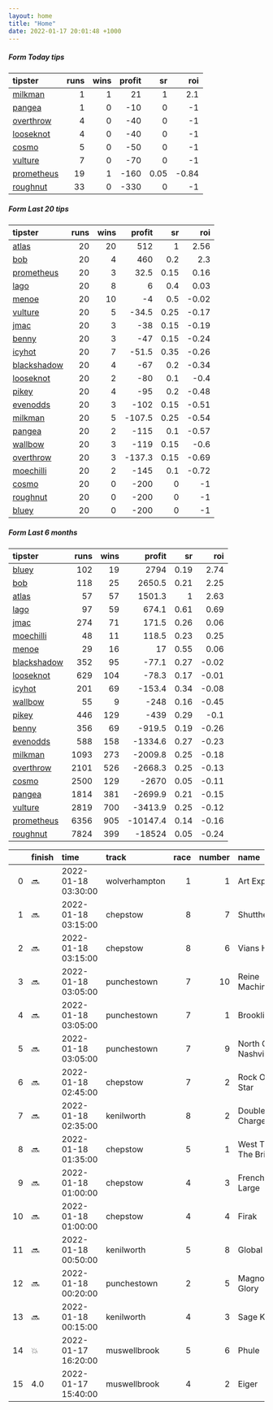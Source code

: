 ```yaml
---   
layout: home  
title: "Home"   
date: 2022-01-17 20:01:48 +1000  
---   
```



##### Form Today tips   

| tipster                                                       |   runs |   wins |   profit |   sr |   roi |
|:--------------------------------------------------------------|-------:|-------:|---------:|-----:|------:|
| [milkman](https://mrwayneo.github.io/tips/milkman.html)       |      1 |      1 |       21 | 1    |  2.1  |
| [pangea](https://mrwayneo.github.io/tips/pangea.html)         |      1 |      0 |      -10 | 0    | -1    |
| [overthrow](https://mrwayneo.github.io/tips/overthrow.html)   |      4 |      0 |      -40 | 0    | -1    |
| [looseknot](https://mrwayneo.github.io/tips/looseknot.html)   |      4 |      0 |      -40 | 0    | -1    |
| [cosmo](https://mrwayneo.github.io/tips/cosmo.html)           |      5 |      0 |      -50 | 0    | -1    |
| [vulture](https://mrwayneo.github.io/tips/vulture.html)       |      7 |      0 |      -70 | 0    | -1    |
| [prometheus](https://mrwayneo.github.io/tips/prometheus.html) |     19 |      1 |     -160 | 0.05 | -0.84 |
| [roughnut](https://mrwayneo.github.io/tips/roughnut.html)     |     33 |      0 |     -330 | 0    | -1    |

##### Form Last 20 tips   

| tipster                                                         |   runs |   wins |   profit |   sr |   roi |
|:----------------------------------------------------------------|-------:|-------:|---------:|-----:|------:|
| [atlas](https://mrwayneo.github.io/tips/atlas.html)             |     20 |     20 |    512   | 1    |  2.56 |
| [bob](https://mrwayneo.github.io/tips/bob.html)                 |     20 |      4 |    460   | 0.2  |  2.3  |
| [prometheus](https://mrwayneo.github.io/tips/prometheus.html)   |     20 |      3 |     32.5 | 0.15 |  0.16 |
| [lago](https://mrwayneo.github.io/tips/lago.html)               |     20 |      8 |      6   | 0.4  |  0.03 |
| [menoe](https://mrwayneo.github.io/tips/menoe.html)             |     20 |     10 |     -4   | 0.5  | -0.02 |
| [vulture](https://mrwayneo.github.io/tips/vulture.html)         |     20 |      5 |    -34.5 | 0.25 | -0.17 |
| [jmac](https://mrwayneo.github.io/tips/jmac.html)               |     20 |      3 |    -38   | 0.15 | -0.19 |
| [benny](https://mrwayneo.github.io/tips/benny.html)             |     20 |      3 |    -47   | 0.15 | -0.24 |
| [icyhot](https://mrwayneo.github.io/tips/icyhot.html)           |     20 |      7 |    -51.5 | 0.35 | -0.26 |
| [blackshadow](https://mrwayneo.github.io/tips/blackshadow.html) |     20 |      4 |    -67   | 0.2  | -0.34 |
| [looseknot](https://mrwayneo.github.io/tips/looseknot.html)     |     20 |      2 |    -80   | 0.1  | -0.4  |
| [pikey](https://mrwayneo.github.io/tips/pikey.html)             |     20 |      4 |    -95   | 0.2  | -0.48 |
| [evenodds](https://mrwayneo.github.io/tips/evenodds.html)       |     20 |      3 |   -102   | 0.15 | -0.51 |
| [milkman](https://mrwayneo.github.io/tips/milkman.html)         |     20 |      5 |   -107.5 | 0.25 | -0.54 |
| [pangea](https://mrwayneo.github.io/tips/pangea.html)           |     20 |      2 |   -115   | 0.1  | -0.57 |
| [wallbow](https://mrwayneo.github.io/tips/wallbow.html)         |     20 |      3 |   -119   | 0.15 | -0.6  |
| [overthrow](https://mrwayneo.github.io/tips/overthrow.html)     |     20 |      3 |   -137.3 | 0.15 | -0.69 |
| [moechilli](https://mrwayneo.github.io/tips/moechilli.html)     |     20 |      2 |   -145   | 0.1  | -0.72 |
| [cosmo](https://mrwayneo.github.io/tips/cosmo.html)             |     20 |      0 |   -200   | 0    | -1    |
| [roughnut](https://mrwayneo.github.io/tips/roughnut.html)       |     20 |      0 |   -200   | 0    | -1    |
| [bluey](https://mrwayneo.github.io/tips/bluey.html)             |     20 |      0 |   -200   | 0    | -1    |

##### Form Last 6 months   

| tipster                                                         |   runs |   wins |   profit |   sr |   roi |
|:----------------------------------------------------------------|-------:|-------:|---------:|-----:|------:|
| [bluey](https://mrwayneo.github.io/tips/bluey.html)             |    102 |     19 |   2794   | 0.19 |  2.74 |
| [bob](https://mrwayneo.github.io/tips/bob.html)                 |    118 |     25 |   2650.5 | 0.21 |  2.25 |
| [atlas](https://mrwayneo.github.io/tips/atlas.html)             |     57 |     57 |   1501.3 | 1    |  2.63 |
| [lago](https://mrwayneo.github.io/tips/lago.html)               |     97 |     59 |    674.1 | 0.61 |  0.69 |
| [jmac](https://mrwayneo.github.io/tips/jmac.html)               |    274 |     71 |    171.5 | 0.26 |  0.06 |
| [moechilli](https://mrwayneo.github.io/tips/moechilli.html)     |     48 |     11 |    118.5 | 0.23 |  0.25 |
| [menoe](https://mrwayneo.github.io/tips/menoe.html)             |     29 |     16 |     17   | 0.55 |  0.06 |
| [blackshadow](https://mrwayneo.github.io/tips/blackshadow.html) |    352 |     95 |    -77.1 | 0.27 | -0.02 |
| [looseknot](https://mrwayneo.github.io/tips/looseknot.html)     |    629 |    104 |    -78.3 | 0.17 | -0.01 |
| [icyhot](https://mrwayneo.github.io/tips/icyhot.html)           |    201 |     69 |   -153.4 | 0.34 | -0.08 |
| [wallbow](https://mrwayneo.github.io/tips/wallbow.html)         |     55 |      9 |   -248   | 0.16 | -0.45 |
| [pikey](https://mrwayneo.github.io/tips/pikey.html)             |    446 |    129 |   -439   | 0.29 | -0.1  |
| [benny](https://mrwayneo.github.io/tips/benny.html)             |    356 |     69 |   -919.5 | 0.19 | -0.26 |
| [evenodds](https://mrwayneo.github.io/tips/evenodds.html)       |    588 |    158 |  -1334.6 | 0.27 | -0.23 |
| [milkman](https://mrwayneo.github.io/tips/milkman.html)         |   1093 |    273 |  -2009.8 | 0.25 | -0.18 |
| [overthrow](https://mrwayneo.github.io/tips/overthrow.html)     |   2101 |    526 |  -2668.3 | 0.25 | -0.13 |
| [cosmo](https://mrwayneo.github.io/tips/cosmo.html)             |   2500 |    129 |  -2670   | 0.05 | -0.11 |
| [pangea](https://mrwayneo.github.io/tips/pangea.html)           |   1814 |    381 |  -2699.9 | 0.21 | -0.15 |
| [vulture](https://mrwayneo.github.io/tips/vulture.html)         |   2819 |    700 |  -3413.9 | 0.25 | -0.12 |
| [prometheus](https://mrwayneo.github.io/tips/prometheus.html)   |   6356 |    905 | -10147.4 | 0.14 | -0.16 |
| [roughnut](https://mrwayneo.github.io/tips/roughnut.html)       |   7824 |    399 | -18524   | 0.05 | -0.24 |

|    | finish   | time                | track         |   race |   number | name               |   odds | tipster        |
|---:|:---------|:--------------------|:--------------|-------:|---------:|:-------------------|-------:|:---------------|
|  0 | :soon:   | 2022-01-18 03:30:00 | wolverhampton |      1 |        1 | Art Expert         |   3.3  | vulture        |
|  1 | :soon:   | 2022-01-18 03:15:00 | chepstow      |      8 |        7 | Shutthegate        |   5.5  | looseknot      |
|  2 | :soon:   | 2022-01-18 03:15:00 | chepstow      |      8 |        6 | Vians Hill         |   6    | looseknot      |
|  3 | :soon:   | 2022-01-18 03:05:00 | punchestown   |      7 |       10 | Reine Machine      |   5.5  | overthrow      |
|  4 | :soon:   | 2022-01-18 03:05:00 | punchestown   |      7 |        1 | Brookline          |   2.35 | overthrow      |
|  5 | :soon:   | 2022-01-18 03:05:00 | punchestown   |      7 |        9 | North Of Nashville |   4.6  | vulture        |
|  6 | :soon:   | 2022-01-18 02:45:00 | chepstow      |      7 |        2 | Rock Of Star       |   8    | looseknot      |
|  7 | :soon:   | 2022-01-18 02:35:00 | kenilworth    |      8 |        2 | Double Charge      |   0    | vulture        |
|  8 | :soon:   | 2022-01-18 01:35:00 | chepstow      |      5 |        1 | West To The Bridge |   2.5  | overthrow      |
|  9 | :soon:   | 2022-01-18 01:00:00 | chepstow      |      4 |        3 | Frenchy Du Large   |   2.4  | vulture,pangea |
| 10 | :soon:   | 2022-01-18 01:00:00 | chepstow      |      4 |        4 | Firak              |   8    | overthrow      |
| 11 | :soon:   | 2022-01-18 00:50:00 | kenilworth    |      5 |        8 | Global Ally        |   0    | vulture        |
| 12 | :soon:   | 2022-01-18 00:20:00 | punchestown   |      2 |        5 | Magnor Glory       |   5    | looseknot      |
| 13 | :soon:   | 2022-01-18 00:15:00 | kenilworth    |      4 |        3 | Sage King          |   0    | vulture        |
| 14 | :boom:   | 2022-01-17 16:20:00 | muswellbrook  |      5 |        6 | Phule              |   3.1  | milkman        |
| 15 | 4.0      | 2022-01-17 15:40:00 | muswellbrook  |      4 |        2 | Eiger              |   6    | vulture        |